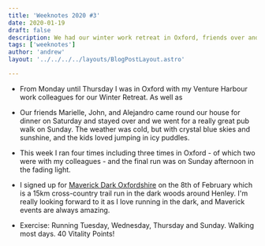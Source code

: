 ```yaml
---
title: 'Weeknotes 2020 #3'
date: 2020-01-19
draft: false
description: We had our winter work retreat in Oxford, friends over and started sorting out our garage.
tags: ['weeknotes']
author: 'andrew'
layout: '../../../../layouts/BlogPostLayout.astro'

---
```

- From Monday until Thursday I was in Oxford with my Venture Harbour work colleagues for our Winter Retreat. As well as

- Our friends Marielle, John, and Alejandro came round our house for dinner on Saturday and stayed over and we went for a really great pub walk on Sunday. The weather was cold, but with crystal blue skies and sunshine, and the kids loved jumping in icy puddles.

- This week I ran four times including three times in Oxford - of which two were with my colleagues - and the final run was on Sunday afternoon in the fading light.

- I signed up for [Maverick Dark Oxfordshire](http://www.maverick-race.com/races/thedarkoxfordshire2019) on the 8th of February which is a 15km cross-country trail run in the dark woods around Henley. I'm really looking forward to it as I love running in the dark, and Maverick events are always amazing.

- Exercise: Running Tuesday, Wednesday, Thursday and Sunday. Walking most days. 40 Vitality Points!

